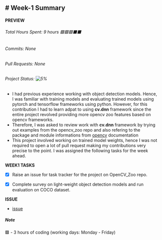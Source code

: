 ## # Week-1 Summary

#### PREVIEW
###### Total Hours Spent: 9 hours 🟩🟩🟩⬛⬛
###### Commits: None
###### Pull Requests: None 
###### Project Status: ![5%](https://progress-bar.dev/5)


- I had previous experience working with object detection models. Hence, I was familiar with training models and evaluating trained models using pytorch and tensorflow frameworks using python. However, for this contribution I had to learn adpat to using <b>cv.dnn</b> framework since the entire project revolved providing more opencv zoo features based on opencv frameworks.
- Therefore, I was asked to review work with <b>cv.dnn</b> framework by trying out examples from the opencv_zoo repo and also refering to the package and module informations from [opencv](https://docs.opencv.org/3.4/d6/d0f/group__dnn.html) documentation
- This project involved working on trained model weights, hence I was not required to open a lot of pull request making my contributions very precise to the point. I was assigned the following tasks for the week ahead.


<b>WEEK1 TASKS</b>
- [x] Raise an issue for task tracker for the project on OpenCV_Zoo repo.
- [x] Complete survey on light-weight object detection models and run evaluation on COCO dataset. 


<b>ISSUE</b>
- [issue](https://github.com/opencv/opencv_zoo/issues/62)


##### Note
🟩 - 3 hours of coding (working days: Monday - Friday)
